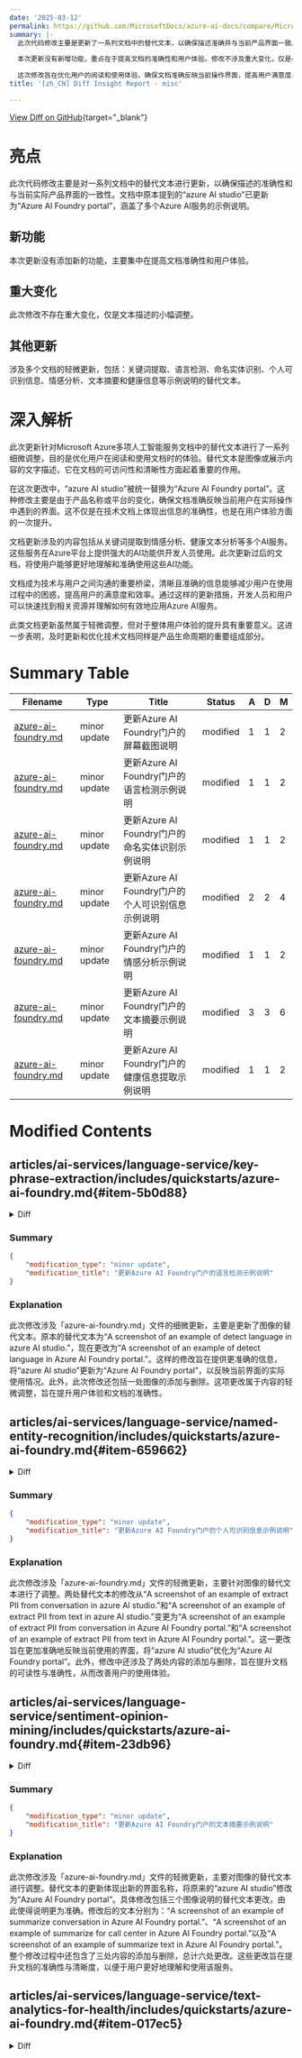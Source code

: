 ```yaml
---
date: '2025-03-12'
permalink: https://github.com/MicrosoftDocs/azure-ai-docs/compare/MicrosoftDocs:f35ae63...MicrosoftDocs:3791c10
summary: |-
  此次代码修改主要是更新了一系列文档中的替代文本，以确保描述准确并与当前产品界面一致。原本提到的“azure AI studio”已更名为“Azure AI Foundry portal”，涵盖了多个Azure AI服务的示例。

  本次更新没有新增功能，重点在于提高文档的准确性和用户体验。修改不涉及重大变化，仅是小幅度的文本调整，涵盖关键词提取、语言检测、命名实体识别等多个方面的示例说明。

  这次修改旨在优化用户的阅读和使用体验，确保文档准确反映当前操作界面，提高用户满意度与效率。尽管调整细微，但对于整体用户体验提升意义重大，表明文档的及时更新和优化是产品生命周期的重要部分。
title: '[zh_CN] Diff Insight Report - misc'

---
```


[View Diff on GitHub](https://github.com/MicrosoftDocs/azure-ai-docs/compare/MicrosoftDocs:f35ae63...MicrosoftDocs:3791c10){target="_blank"}

# 亮点

此次代码修改主要是对一系列文档中的替代文本进行更新，以确保描述的准确性和与当前实际产品界面的一致性。文档中原本提到的“azure AI studio”已更新为“Azure AI Foundry portal”，涵盖了多个Azure AI服务的示例说明。

## 新功能

本次更新没有添加新的功能，主要集中在提高文档准确性和用户体验。

## 重大变化

此次修改不存在重大变化，仅是文本描述的小幅调整。

## 其他更新

涉及多个文档的轻微更新，包括：关键词提取、语言检测、命名实体识别、个人可识别信息、情感分析、文本摘要和健康信息等示例说明的替代文本。

# 深入解析

此次更新针对Microsoft Azure多项人工智能服务文档中的替代文本进行了一系列细微调整，目的是优化用户在阅读和使用文档时的体验。替代文本是图像或展示内容的文字描述，它在文档的可访问性和清晰性方面起着重要的作用。

在这次更改中，“azure AI studio”被统一替换为“Azure AI Foundry portal”。这种修改主要是由于产品名称或平台的变化，确保文档准确反映当前用户在实际操作中遇到的界面。这不仅是在技术文档上体现出信息的准确性，也是在用户体验方面的一次提升。

文档更新涉及的内容包括从关键词提取到情感分析、健康文本分析等多个AI服务。这些服务在Azure平台上提供强大的AI功能供开发人员使用。此次更新过后的文档，将使用户能够更好地理解和准确使用这些AI功能。

文档成为技术与用户之间沟通的重要桥梁，清晰且准确的信息能够减少用户在使用过程中的困惑，提高用户的满意度和效率。通过这样的更新措施，开发人员和用户可以快速找到相关资源并理解如何有效地应用Azure AI服务。

此类文档更新虽然属于轻微调整，但对于整体用户体验的提升具有重要意义。这进一步表明，及时更新和优化技术文档同样是产品生命周期的重要组成部分。

# Summary Table
|  Filename  | Type |    Title    | Status | A  | D  | M  |
|------------|------|-------------|--------|----|----|----|
| [azure-ai-foundry.md](#item-5b0d88) | minor update | 更新Azure AI Foundry门户的屏幕截图说明 | modified | 1 | 1 | 2 | 
| [azure-ai-foundry.md](#item-41c23c) | minor update | 更新Azure AI Foundry门户的语言检测示例说明 | modified | 1 | 1 | 2 | 
| [azure-ai-foundry.md](#item-659662) | minor update | 更新Azure AI Foundry门户的命名实体识别示例说明 | modified | 1 | 1 | 2 | 
| [azure-ai-foundry.md](#item-ff89fc) | minor update | 更新Azure AI Foundry门户的个人可识别信息示例说明 | modified | 2 | 2 | 4 | 
| [azure-ai-foundry.md](#item-23db96) | minor update | 更新Azure AI Foundry门户的情感分析示例说明 | modified | 1 | 1 | 2 | 
| [azure-ai-foundry.md](#item-a63cc2) | minor update | 更新Azure AI Foundry门户的文本摘要示例说明 | modified | 3 | 3 | 6 | 
| [azure-ai-foundry.md](#item-017ec5) | minor update | 更新Azure AI Foundry门户的健康信息提取示例说明 | modified | 1 | 1 | 2 | 


# Modified Contents
## articles/ai-services/language-service/key-phrase-extraction/includes/quickstarts/azure-ai-foundry.md{#item-5b0d88}

<details>
<summary>Diff</summary>
````diff
@@ -46,4 +46,4 @@ After your operation is completed, each entity is underlined in the center pane
 |------|----------------------------|
 |Extracted key phrases|A list of the extracted key phrases.|
 
-:::image type="content" source="../../media/quickstarts/azure-ai-foundry/key-phrase-extraction.png" alt-text="A screenshot of an example of Extract key phrases in azure AI studio." lightbox="../../media/quickstarts/azure-ai-foundry/key-phrase-extraction.png":::
+:::image type="content" source="../../media/quickstarts/azure-ai-foundry/key-phrase-extraction.png" alt-text="A screenshot of an example of Extract key phrases in Azure AI Foundry portal." lightbox="../../media/quickstarts/azure-ai-foundry/key-phrase-extraction.png":::
````
</details>

### Summary

```json
{
    "modification_type": "minor update",
    "modification_title": "更新Azure AI Foundry门户的屏幕截图说明"
}
```

### Explanation
此次修改涉及「azure-ai-foundry.md」文件的轻微更新，主要是对图像替代文本的描述进行了修改。具体而言，原来的描述为“A screenshot of an example of Extract key phrases in azure AI studio.”，现已更新为“A screenshot of an example of Extract key phrases in Azure AI Foundry portal.”。这是为了更准确地反映界面内容，并将“azure AI studio”更正为“Azure AI Foundry portal”，确保用户在使用时能够获得准确的信息。此外，此次更改还涉及了一处图像的添加与删除。此修改不影响文档的其他部分，属于内容的细微调整以提高用户体验。

## articles/ai-services/language-service/language-detection/includes/quickstarts/azure-ai-foundry.md{#item-41c23c}

<details>
<summary>Diff</summary>
````diff
@@ -50,4 +50,4 @@ After your operation is completed, the **Details** section contains the followin
 |Script Name| The name of the most detected script in the text.
 |Iso 15924 Script Code| The ISO 15924 script code for the most detected script.|
 
-:::image type="content" source="../../media/quickstarts/azure-ai-foundry/language-detection.png" alt-text="A screenshot of an example of detect language in azure AI studio." lightbox="../../media/quickstarts/azure-ai-foundry/language-detection.png":::
+:::image type="content" source="../../media/quickstarts/azure-ai-foundry/language-detection.png" alt-text="A screenshot of an example of detect language in Azure AI Foundry portal." lightbox="../../media/quickstarts/azure-ai-foundry/language-detection.png":::
````
</details>

### Summary

```json
{
    "modification_type": "minor update",
    "modification_title": "更新Azure AI Foundry门户的语言检测示例说明"
}
```

### Explanation
此次修改涉及「azure-ai-foundry.md」文件的细微更新，主要是更新了图像的替代文本。原本的替代文本为“A screenshot of an example of detect language in azure AI studio.”，现在更改为“A screenshot of an example of detect language in Azure AI Foundry portal.”。这样的修改旨在提供更准确的信息，将“azure AI studio”更新为“Azure AI Foundry portal”，以反映当前界面的实际使用情况。此外，此次修改还包括一处图像的添加与删除。这项更改属于内容的轻微调整，旨在提升用户体验和文档的准确性。

## articles/ai-services/language-service/named-entity-recognition/includes/quickstarts/azure-ai-foundry.md{#item-659662}

<details>
<summary>Diff</summary>
````diff
@@ -53,4 +53,4 @@ After your operation is completed, the type of entity is displayed beneath each
 |Length| The character length of the entity.|
 |Confidence| How confident the model is in the correctness of identification of entity's type.|
 
-:::image type="content" source="../../media/quickstarts/azure-ai-foundry/named-entity-recognition.png" alt-text="A screenshot of an example of extract named entities in azure AI studio." lightbox="../../media/quickstarts/azure-ai-foundry/named-entity-recognition.png":::
+:::image type="content" source="../../media/quickstarts/azure-ai-foundry/named-entity-recognition.png" alt-text="A screenshot of an example of extract named entities in Azure AI Foundry portal." lightbox="../../media/quickstarts/azure-ai-foundry/named-entity-recognition.png":::
````
</details>

### Summary

```json
{
    "modification_type": "minor update",
    "modification_title": "更新Azure AI Foundry门户的命名实体识别示例说明"
}
```

### Explanation
此次修改涉及「azure-ai-foundry.md」文件的轻微更新，主要是对图像替代文本进行了调整。原替代文本为“A screenshot of an example of extract named entities in azure AI studio.”，现更改为“A screenshot of an example of extract named entities in Azure AI Foundry portal.”。此次修改的目的是为了更清晰地反映界面，并将“azure AI studio”更新为“Azure AI Foundry portal”，以确保信息的准确性。此外，这次更改还包含了一处图像的添加与删除。这项轻微调整旨在改善文档质量和用户体验。

## articles/ai-services/language-service/personally-identifiable-information/includes/quickstarts/azure-ai-foundry.md{#item-ff89fc}

<details>
<summary>Diff</summary>
````diff
@@ -54,7 +54,7 @@ After your operation is completed, the type of entity is displayed beneath each
 |Length| The character length of the entity.|
 |Confidence| How confident the model is in the correctness of identification of entity's type.|
 
-:::image type="content" source="../../media/quickstarts/azure-ai-foundry/conversation-pii.png" alt-text="A screenshot of an example of extract PII from conversation in azure AI studio." lightbox="../../media/quickstarts/azure-ai-foundry/conversation-pii.png":::
+:::image type="content" source="../../media/quickstarts/azure-ai-foundry/conversation-pii.png" alt-text="A screenshot of an example of extract PII from conversation in Azure AI Foundry portal." lightbox="../../media/quickstarts/azure-ai-foundry/conversation-pii.png":::
 
 ### Extract PII from text
 
@@ -82,5 +82,5 @@ After your operation is completed, the type of entity is displayed beneath each
 |Confidence| How confident the model is in the correctness of identification of entity's type.|
 |Tags| How confident the model is in the correctness for each identified entity type.|
 
-:::image type="content" source="../../media/quickstarts/azure-ai-foundry/text-pii.png" alt-text="A screenshot of an example of extract PII from text in azure AI studio." lightbox="../../media/quickstarts/azure-ai-foundry/text-pii.png":::
+:::image type="content" source="../../media/quickstarts/azure-ai-foundry/text-pii.png" alt-text="A screenshot of an example of extract PII from text in Azure AI Foundry portal." lightbox="../../media/quickstarts/azure-ai-foundry/text-pii.png":::
 
````
</details>

### Summary

```json
{
    "modification_type": "minor update",
    "modification_title": "更新Azure AI Foundry门户的个人可识别信息示例说明"
}
```

### Explanation
此次修改涉及「azure-ai-foundry.md」文件的轻微更新，主要针对图像的替代文本进行了调整。两处替代文本的修改从“A screenshot of an example of extract PII from conversation in azure AI studio.”和“A screenshot of an example of extract PII from text in azure AI studio.”变更为“A screenshot of an example of extract PII from conversation in Azure AI Foundry portal.”和“A screenshot of an example of extract PII from text in Azure AI Foundry portal.”。这一更改旨在更加准确地反映当前使用的界面，将“azure AI studio”优化为“Azure AI Foundry portal”。此外，修改中还涉及了两处内容的添加与删除，旨在提升文档的可读性与准确性，从而改善用户的使用体验。

## articles/ai-services/language-service/sentiment-opinion-mining/includes/quickstarts/azure-ai-foundry.md{#item-23db96}

<details>
<summary>Diff</summary>
````diff
@@ -56,4 +56,4 @@ The following fields are only present if opinion mining is enabled:
 |Target|The target of the detected opinion.|
 |Assessments| The detected opinion and the detected persuasion (positive, neutral, negative), as well as the percent of detected persuasion.|
 
-:::image type="content" source="../../media/quickstarts/azure-ai-foundry/sentiment-opinion-mining.png" alt-text="An example of Analyze sentiment in azure AI studio" lightbox="../../media/quickstarts/azure-ai-foundry/sentiment-opinion-mining.png":::
+:::image type="content" source="../../media/quickstarts/azure-ai-foundry/sentiment-opinion-mining.png" alt-text="An example of Analyze sentiment in Azure AI Foundry portal." lightbox="../../media/quickstarts/azure-ai-foundry/sentiment-opinion-mining.png":::
````
</details>

### Summary

```json
{
    "modification_type": "minor update",
    "modification_title": "更新Azure AI Foundry门户的情感分析示例说明"
}
```

### Explanation
此次修改涉及「azure-ai-foundry.md」文件的轻微更新，主要针对图像的替代文本进行调整。原替代文本为“An example of Analyze sentiment in azure AI studio.”，现更改为“An example of Analyze sentiment in Azure AI Foundry portal.”。此次更改旨在更清晰地指代当前使用的界面，将“azure AI studio”更新为“Azure AI Foundry portal”，以确保信息的准确性。同时，这次修改包含了一处图像的添加与删除。这项轻微调整的目的是为了提升文档的清晰度和用户理解，确保读者能够正确获得所需的信息。

## articles/ai-services/language-service/summarization/includes/quickstarts/azure-ai-foundry.md{#item-a63cc2}

<details>
<summary>Diff</summary>
````diff
@@ -49,7 +49,7 @@ After your operation is completed, the **Details** section contains the followin
 |Chapter Title|  A list of titles for semantically segmented chapters with corresponding timestamps. The **Chapter title** Summarization aspect must be toggled on for this to appear.|
 |Narrative|  A list of narrative summaries for semantically segmented chapters with corresponding timestamps. The **Narrative** Summarization aspect must be toggled on for this to appear.|
 
-:::image type="content" source="../../media/quickstarts/azure-ai-foundry/conversation-summarization.png" alt-text="A screenshot of an example of summarize conversation in azure AI studio." lightbox="../../media/quickstarts/azure-ai-foundry/conversation-summarization.png":::
+:::image type="content" source="../../media/quickstarts/azure-ai-foundry/conversation-summarization.png" alt-text="A screenshot of an example of summarize conversation in Azure AI Foundry portal." lightbox="../../media/quickstarts/azure-ai-foundry/conversation-summarization.png":::
 
 ### Use Summarize for call center
 
@@ -72,7 +72,7 @@ After your operation is completed, the **Details** section contains the followin
 |Issue|  A summary of the customer issue in the customer-and-agent conversation. The **Issue** Summarization aspect must be toggled on for this to appear.|
 |Resolution|  A summary of the solutions tried in the customer-and-agent conversation. The **Resolution** Summarization aspect must be toggled on for this to appear.|
 
-:::image type="content" source="../../media/quickstarts/azure-ai-foundry/call-center-summarization.png" alt-text="A screenshot of an example of summarize for call center in azure AI studio." lightbox="../../media/quickstarts/azure-ai-foundry/call-center-summarization.png":::
+:::image type="content" source="../../media/quickstarts/azure-ai-foundry/call-center-summarization.png" alt-text="A screenshot of an example of summarize for call center in Azure AI Foundry portal." lightbox="../../media/quickstarts/azure-ai-foundry/call-center-summarization.png":::
 
 ### Use Summarize text
 
@@ -95,4 +95,4 @@ After your operation is completed, the **Details** section contains the followin
 |Extractive summary| Extracted sentences from the input text, ranked by detected relevance and prioritized for words in the **Defined keywords for summary focus** field, if any. Sentences are sorted by rank score of detected relevance (default) or order of appearance in the input text.|
 |Abstractive summary| A summary of the input text of the length chosen in the **Summary length** field and prioritized for words in the **Defined keywords for summary focus** field, if any.|
 
-:::image type="content" source="../../media/quickstarts/azure-ai-foundry/text-summarization.png" alt-text="A screenshot of an example of summarize text in azure AI studio." lightbox="../../media/quickstarts/azure-ai-foundry/text-summarization.png":::
\ No newline at end of file
+:::image type="content" source="../../media/quickstarts/azure-ai-foundry/text-summarization.png" alt-text="A screenshot of an example of summarize text in Azure AI Foundry portal." lightbox="../../media/quickstarts/azure-ai-foundry/text-summarization.png":::
\ No newline at end of file
````
</details>

### Summary

```json
{
    "modification_type": "minor update",
    "modification_title": "更新Azure AI Foundry门户的文本摘要示例说明"
}
```

### Explanation
此次修改涉及「azure-ai-foundry.md」文件的轻微更新，主要对图像的替代文本进行调整。替代文本的更新体现出新的界面名称，将原来的“azure AI studio”修改为“Azure AI Foundry portal”。具体修改包括三个图像说明的替代文本更改，由此使得说明更为准确。修改后的文本分别为：“A screenshot of an example of summarize conversation in Azure AI Foundry portal.”、“A screenshot of an example of summarize for call center in Azure AI Foundry portal.”以及“A screenshot of an example of summarize text in Azure AI Foundry portal.”。整个修改过程中还包含了三处内容的添加与删除，总计六处更改。这些更改旨在提升文档的准确性与清晰度，以便于用户更好地理解和使用该服务。

## articles/ai-services/language-service/text-analytics-for-health/includes/quickstarts/azure-ai-foundry.md{#item-017ec5}

<details>
<summary>Diff</summary>
````diff
@@ -49,4 +49,4 @@ After your operation is completed, the type of entity is displayed beneath each
 |Category| The type of entity that was detected.|
 |Confidence| How confident the model is in the correctness of identification of entity's type.|
 
-:::image type="content" source="../../media/quickstarts/azure-ai-foundry/text-analytics-for-health.png" alt-text="A screenshot of an example of extract health information in azure AI studio." lightbox="../../media/quickstarts/azure-ai-foundry/text-analytics-for-health.png":::
+:::image type="content" source="../../media/quickstarts/azure-ai-foundry/text-analytics-for-health.png" alt-text="A screenshot of an example of extract health information in Azure AI Foundry portal." lightbox="../../media/quickstarts/azure-ai-foundry/text-analytics-for-health.png":::
````
</details>

### Summary

```json
{
    "modification_type": "minor update",
    "modification_title": "更新Azure AI Foundry门户的健康信息提取示例说明"
}
```

### Explanation
此次修改涉及「azure-ai-foundry.md」文件的轻微更新，主要对图像的替代文本进行了调整。替代文本从“a screenshot of an example of extract health information in azure AI studio.” 修改为“a screenshot of an example of extract health information in Azure AI Foundry portal.”。这个变化将原来提到的“azure AI studio”更新为“Azure AI Foundry portal”，确保信息的一致性和准确性。此外，修改中还包含一个图像的添加及删除，总体更改为两处。这些细微的调整旨在提高文档的清晰度，使用户能够更好地理解相关的健康信息提取示例，并顺利使用该服务。


